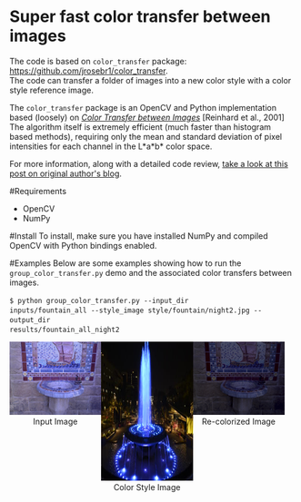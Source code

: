 Super fast color transfer between images
==============
The code is based on <code>color_transfer</code> package: https://github.com/jrosebr1/color_transfer.  
The code can transfer a folder of images into a new color style with a color style reference image.
  
The <code>color_transfer</code> package is an OpenCV and Python implementation based (loosely) on [*Color Transfer between Images*](https://www.cs.tau.ac.il/~turkel/imagepapers/ColorTransfer.pdf) [Reinhard et al., 2001] The algorithm itself is extremely efficient (much faster than histogram based methods), requiring only the mean and standard deviation of pixel intensities for each channel in the L\*a\*b\* color space.

For more information, along with a detailed code review, [take a look at this post on original author's blog](http://www.pyimagesearch.com/2014/06/30/super-fast-color-transfer-images/).

#Requirements
- OpenCV
- NumPy

#Install
To install, make sure you have installed NumPy and compiled OpenCV with Python bindings enabled.

<!-- From there, there easiest way to install is via pip: -->

<!-- <code>$ pip install color_transfer</code> -->

#Examples
Below are some examples showing how to run the <code>group_color_transfer.py</code> demo and the associated color transfers between images.  

<code>$ python group_color_transfer.py --input_dir inputs/fountain_all --style_image style/fountain/night2.jpg --output_dir results/fountain_all_night2</code>

<div style="display: flex;">
	<div style="width:32%; text-align:center">
		<img src="docs/images/fountain_day.jpg">
		Input Image
	</div>
	<div style="width:32%; text-align:center">
		<img src="docs/images/fountain_night_style.jpg" height="245">
		Color Style Image
	</div>
	<div style="width:32%; text-align:center">
		<img src="docs/images/fountain_night.png">
		Re-colorized Image
	</div>
</div>
